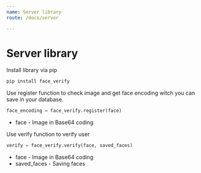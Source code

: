 ```yaml
---
name: Server library
route: /docs/server

---
```

# Server library

Install library via pip
```bash
pip install face_verify
```

Use register function to check image and get face encoding witch you can save in your database.
```python
face_encoding = face_verify.register(face)
```
* face - Image in Base64 coding

Use verify function to verify user
```python
verify = face_verify.verify(face, saved_faces)
```
* face - Image in Base64 coding
* saved_faces - Saving faces